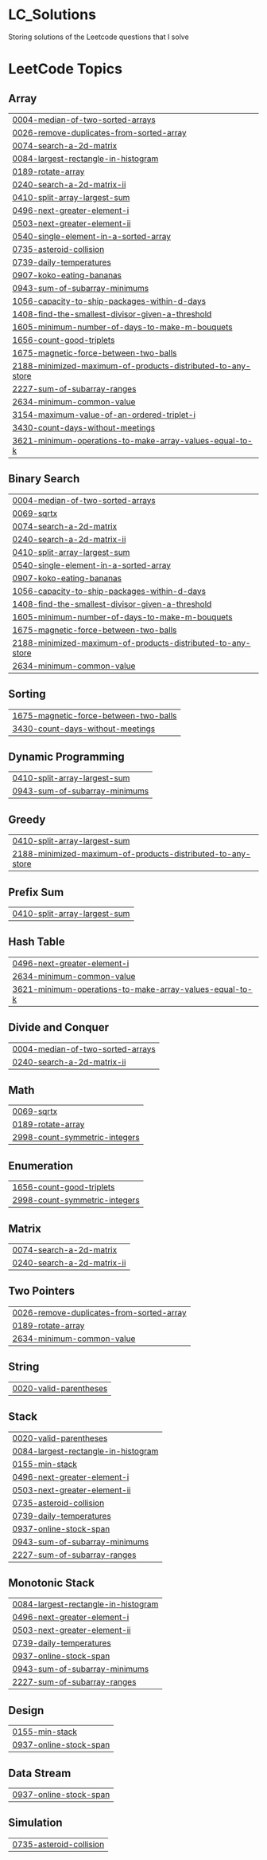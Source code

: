 # LC_Solutions
Storing solutions of the Leetcode questions that I solve

<!---LeetCode Topics Start-->
# LeetCode Topics
## Array
|  |
| ------- |
| [0004-median-of-two-sorted-arrays](https://github.com/Zrahay/LC_Solutions/tree/master/0004-median-of-two-sorted-arrays) |
| [0026-remove-duplicates-from-sorted-array](https://github.com/Zrahay/LC_Solutions/tree/master/0026-remove-duplicates-from-sorted-array) |
| [0074-search-a-2d-matrix](https://github.com/Zrahay/LC_Solutions/tree/master/0074-search-a-2d-matrix) |
| [0084-largest-rectangle-in-histogram](https://github.com/Zrahay/LC_Solutions/tree/master/0084-largest-rectangle-in-histogram) |
| [0189-rotate-array](https://github.com/Zrahay/LC_Solutions/tree/master/0189-rotate-array) |
| [0240-search-a-2d-matrix-ii](https://github.com/Zrahay/LC_Solutions/tree/master/0240-search-a-2d-matrix-ii) |
| [0410-split-array-largest-sum](https://github.com/Zrahay/LC_Solutions/tree/master/0410-split-array-largest-sum) |
| [0496-next-greater-element-i](https://github.com/Zrahay/LC_Solutions/tree/master/0496-next-greater-element-i) |
| [0503-next-greater-element-ii](https://github.com/Zrahay/LC_Solutions/tree/master/0503-next-greater-element-ii) |
| [0540-single-element-in-a-sorted-array](https://github.com/Zrahay/LC_Solutions/tree/master/0540-single-element-in-a-sorted-array) |
| [0735-asteroid-collision](https://github.com/Zrahay/LC_Solutions/tree/master/0735-asteroid-collision) |
| [0739-daily-temperatures](https://github.com/Zrahay/LC_Solutions/tree/master/0739-daily-temperatures) |
| [0907-koko-eating-bananas](https://github.com/Zrahay/LC_Solutions/tree/master/0907-koko-eating-bananas) |
| [0943-sum-of-subarray-minimums](https://github.com/Zrahay/LC_Solutions/tree/master/0943-sum-of-subarray-minimums) |
| [1056-capacity-to-ship-packages-within-d-days](https://github.com/Zrahay/LC_Solutions/tree/master/1056-capacity-to-ship-packages-within-d-days) |
| [1408-find-the-smallest-divisor-given-a-threshold](https://github.com/Zrahay/LC_Solutions/tree/master/1408-find-the-smallest-divisor-given-a-threshold) |
| [1605-minimum-number-of-days-to-make-m-bouquets](https://github.com/Zrahay/LC_Solutions/tree/master/1605-minimum-number-of-days-to-make-m-bouquets) |
| [1656-count-good-triplets](https://github.com/Zrahay/LC_Solutions/tree/master/1656-count-good-triplets) |
| [1675-magnetic-force-between-two-balls](https://github.com/Zrahay/LC_Solutions/tree/master/1675-magnetic-force-between-two-balls) |
| [2188-minimized-maximum-of-products-distributed-to-any-store](https://github.com/Zrahay/LC_Solutions/tree/master/2188-minimized-maximum-of-products-distributed-to-any-store) |
| [2227-sum-of-subarray-ranges](https://github.com/Zrahay/LC_Solutions/tree/master/2227-sum-of-subarray-ranges) |
| [2634-minimum-common-value](https://github.com/Zrahay/LC_Solutions/tree/master/2634-minimum-common-value) |
| [3154-maximum-value-of-an-ordered-triplet-i](https://github.com/Zrahay/LC_Solutions/tree/master/3154-maximum-value-of-an-ordered-triplet-i) |
| [3430-count-days-without-meetings](https://github.com/Zrahay/LC_Solutions/tree/master/3430-count-days-without-meetings) |
| [3621-minimum-operations-to-make-array-values-equal-to-k](https://github.com/Zrahay/LC_Solutions/tree/master/3621-minimum-operations-to-make-array-values-equal-to-k) |
## Binary Search
|  |
| ------- |
| [0004-median-of-two-sorted-arrays](https://github.com/Zrahay/LC_Solutions/tree/master/0004-median-of-two-sorted-arrays) |
| [0069-sqrtx](https://github.com/Zrahay/LC_Solutions/tree/master/0069-sqrtx) |
| [0074-search-a-2d-matrix](https://github.com/Zrahay/LC_Solutions/tree/master/0074-search-a-2d-matrix) |
| [0240-search-a-2d-matrix-ii](https://github.com/Zrahay/LC_Solutions/tree/master/0240-search-a-2d-matrix-ii) |
| [0410-split-array-largest-sum](https://github.com/Zrahay/LC_Solutions/tree/master/0410-split-array-largest-sum) |
| [0540-single-element-in-a-sorted-array](https://github.com/Zrahay/LC_Solutions/tree/master/0540-single-element-in-a-sorted-array) |
| [0907-koko-eating-bananas](https://github.com/Zrahay/LC_Solutions/tree/master/0907-koko-eating-bananas) |
| [1056-capacity-to-ship-packages-within-d-days](https://github.com/Zrahay/LC_Solutions/tree/master/1056-capacity-to-ship-packages-within-d-days) |
| [1408-find-the-smallest-divisor-given-a-threshold](https://github.com/Zrahay/LC_Solutions/tree/master/1408-find-the-smallest-divisor-given-a-threshold) |
| [1605-minimum-number-of-days-to-make-m-bouquets](https://github.com/Zrahay/LC_Solutions/tree/master/1605-minimum-number-of-days-to-make-m-bouquets) |
| [1675-magnetic-force-between-two-balls](https://github.com/Zrahay/LC_Solutions/tree/master/1675-magnetic-force-between-two-balls) |
| [2188-minimized-maximum-of-products-distributed-to-any-store](https://github.com/Zrahay/LC_Solutions/tree/master/2188-minimized-maximum-of-products-distributed-to-any-store) |
| [2634-minimum-common-value](https://github.com/Zrahay/LC_Solutions/tree/master/2634-minimum-common-value) |
## Sorting
|  |
| ------- |
| [1675-magnetic-force-between-two-balls](https://github.com/Zrahay/LC_Solutions/tree/master/1675-magnetic-force-between-two-balls) |
| [3430-count-days-without-meetings](https://github.com/Zrahay/LC_Solutions/tree/master/3430-count-days-without-meetings) |
## Dynamic Programming
|  |
| ------- |
| [0410-split-array-largest-sum](https://github.com/Zrahay/LC_Solutions/tree/master/0410-split-array-largest-sum) |
| [0943-sum-of-subarray-minimums](https://github.com/Zrahay/LC_Solutions/tree/master/0943-sum-of-subarray-minimums) |
## Greedy
|  |
| ------- |
| [0410-split-array-largest-sum](https://github.com/Zrahay/LC_Solutions/tree/master/0410-split-array-largest-sum) |
| [2188-minimized-maximum-of-products-distributed-to-any-store](https://github.com/Zrahay/LC_Solutions/tree/master/2188-minimized-maximum-of-products-distributed-to-any-store) |
## Prefix Sum
|  |
| ------- |
| [0410-split-array-largest-sum](https://github.com/Zrahay/LC_Solutions/tree/master/0410-split-array-largest-sum) |
## Hash Table
|  |
| ------- |
| [0496-next-greater-element-i](https://github.com/Zrahay/LC_Solutions/tree/master/0496-next-greater-element-i) |
| [2634-minimum-common-value](https://github.com/Zrahay/LC_Solutions/tree/master/2634-minimum-common-value) |
| [3621-minimum-operations-to-make-array-values-equal-to-k](https://github.com/Zrahay/LC_Solutions/tree/master/3621-minimum-operations-to-make-array-values-equal-to-k) |
## Divide and Conquer
|  |
| ------- |
| [0004-median-of-two-sorted-arrays](https://github.com/Zrahay/LC_Solutions/tree/master/0004-median-of-two-sorted-arrays) |
| [0240-search-a-2d-matrix-ii](https://github.com/Zrahay/LC_Solutions/tree/master/0240-search-a-2d-matrix-ii) |
## Math
|  |
| ------- |
| [0069-sqrtx](https://github.com/Zrahay/LC_Solutions/tree/master/0069-sqrtx) |
| [0189-rotate-array](https://github.com/Zrahay/LC_Solutions/tree/master/0189-rotate-array) |
| [2998-count-symmetric-integers](https://github.com/Zrahay/LC_Solutions/tree/master/2998-count-symmetric-integers) |
## Enumeration
|  |
| ------- |
| [1656-count-good-triplets](https://github.com/Zrahay/LC_Solutions/tree/master/1656-count-good-triplets) |
| [2998-count-symmetric-integers](https://github.com/Zrahay/LC_Solutions/tree/master/2998-count-symmetric-integers) |
## Matrix
|  |
| ------- |
| [0074-search-a-2d-matrix](https://github.com/Zrahay/LC_Solutions/tree/master/0074-search-a-2d-matrix) |
| [0240-search-a-2d-matrix-ii](https://github.com/Zrahay/LC_Solutions/tree/master/0240-search-a-2d-matrix-ii) |
## Two Pointers
|  |
| ------- |
| [0026-remove-duplicates-from-sorted-array](https://github.com/Zrahay/LC_Solutions/tree/master/0026-remove-duplicates-from-sorted-array) |
| [0189-rotate-array](https://github.com/Zrahay/LC_Solutions/tree/master/0189-rotate-array) |
| [2634-minimum-common-value](https://github.com/Zrahay/LC_Solutions/tree/master/2634-minimum-common-value) |
## String
|  |
| ------- |
| [0020-valid-parentheses](https://github.com/Zrahay/LC_Solutions/tree/master/0020-valid-parentheses) |
## Stack
|  |
| ------- |
| [0020-valid-parentheses](https://github.com/Zrahay/LC_Solutions/tree/master/0020-valid-parentheses) |
| [0084-largest-rectangle-in-histogram](https://github.com/Zrahay/LC_Solutions/tree/master/0084-largest-rectangle-in-histogram) |
| [0155-min-stack](https://github.com/Zrahay/LC_Solutions/tree/master/0155-min-stack) |
| [0496-next-greater-element-i](https://github.com/Zrahay/LC_Solutions/tree/master/0496-next-greater-element-i) |
| [0503-next-greater-element-ii](https://github.com/Zrahay/LC_Solutions/tree/master/0503-next-greater-element-ii) |
| [0735-asteroid-collision](https://github.com/Zrahay/LC_Solutions/tree/master/0735-asteroid-collision) |
| [0739-daily-temperatures](https://github.com/Zrahay/LC_Solutions/tree/master/0739-daily-temperatures) |
| [0937-online-stock-span](https://github.com/Zrahay/LC_Solutions/tree/master/0937-online-stock-span) |
| [0943-sum-of-subarray-minimums](https://github.com/Zrahay/LC_Solutions/tree/master/0943-sum-of-subarray-minimums) |
| [2227-sum-of-subarray-ranges](https://github.com/Zrahay/LC_Solutions/tree/master/2227-sum-of-subarray-ranges) |
## Monotonic Stack
|  |
| ------- |
| [0084-largest-rectangle-in-histogram](https://github.com/Zrahay/LC_Solutions/tree/master/0084-largest-rectangle-in-histogram) |
| [0496-next-greater-element-i](https://github.com/Zrahay/LC_Solutions/tree/master/0496-next-greater-element-i) |
| [0503-next-greater-element-ii](https://github.com/Zrahay/LC_Solutions/tree/master/0503-next-greater-element-ii) |
| [0739-daily-temperatures](https://github.com/Zrahay/LC_Solutions/tree/master/0739-daily-temperatures) |
| [0937-online-stock-span](https://github.com/Zrahay/LC_Solutions/tree/master/0937-online-stock-span) |
| [0943-sum-of-subarray-minimums](https://github.com/Zrahay/LC_Solutions/tree/master/0943-sum-of-subarray-minimums) |
| [2227-sum-of-subarray-ranges](https://github.com/Zrahay/LC_Solutions/tree/master/2227-sum-of-subarray-ranges) |
## Design
|  |
| ------- |
| [0155-min-stack](https://github.com/Zrahay/LC_Solutions/tree/master/0155-min-stack) |
| [0937-online-stock-span](https://github.com/Zrahay/LC_Solutions/tree/master/0937-online-stock-span) |
## Data Stream
|  |
| ------- |
| [0937-online-stock-span](https://github.com/Zrahay/LC_Solutions/tree/master/0937-online-stock-span) |
## Simulation
|  |
| ------- |
| [0735-asteroid-collision](https://github.com/Zrahay/LC_Solutions/tree/master/0735-asteroid-collision) |
<!---LeetCode Topics End-->
